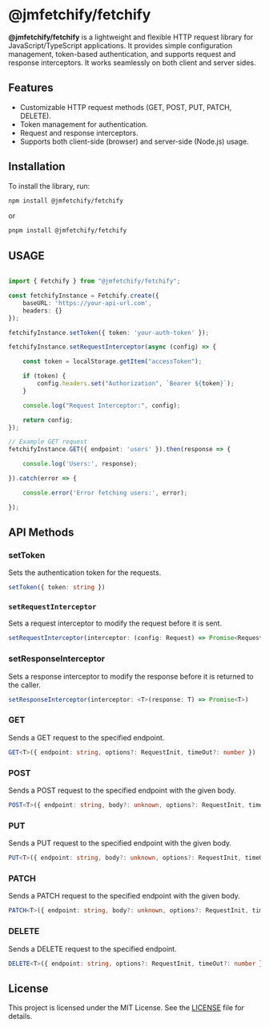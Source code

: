 # @jmfetchify/fetchify

**@jmfetchify/fetchify** is a lightweight and flexible HTTP request library for JavaScript/TypeScript applications. It provides simple configuration management, token-based authentication, and supports request and response interceptors. It works seamlessly on both client and server sides.

## Features

- Customizable HTTP request methods (GET, POST, PUT, PATCH, DELETE).
- Token management for authentication.
- Request and response interceptors.
- Supports both client-side (browser) and server-side (Node.js) usage.

## Installation

To install the library, run:

```bash
npm install @jmfetchify/fetchify
```
or
```bash
pnpm install @jmfetchify/fetchify
```

## USAGE

```typescript

import { Fetchify } from "@jmfetchify/fetchify";

const fetchifyInstance = Fetchify.create({
    baseURL: 'https://your-api-url.com',
    headers: {}
});

fetchifyInstance.setToken({ token: 'your-auth-token' });

fetchifyInstance.setRequestInterceptor(async (config) => {

    const token = localStorage.getItem("accessToken");

    if (token) {
        config.headers.set("Authorization", `Bearer ${token}`);
    }

    console.log("Request Interceptor:", config);

    return config;
});

// Example GET request
fetchifyInstance.GET({ endpoint: 'users' }).then(response => {

    console.log('Users:', response);

}).catch(error => {

    console.error('Error fetching users:', error);

});
```

## API Methods

### setToken
Sets the authentication token for the requests.

```typescript
setToken({ token: string })
```

### `setRequestInterceptor`
Sets a request interceptor to modify the request before it is sent.

```typescript
setRequestInterceptor(interceptor: (config: Request) => Promise<Request>)
```

### setResponseInterceptor
Sets a response interceptor to modify the response before it is returned to the caller.
```typescript
setResponseInterceptor(interceptor: <T>(response: T) => Promise<T>)
```

### GET
Sends a GET request to the specified endpoint.
```typescript
GET<T>({ endpoint: string, options?: RequestInit, timeOut?: number })
```

### POST
Sends a POST request to the specified endpoint with the given body.
```typescript
POST<T>({ endpoint: string, body?: unknown, options?: RequestInit, timeOut?: number })
```

### PUT
Sends a PUT request to the specified endpoint with the given body.

```typescript
PUT<T>({ endpoint: string, body?: unknown, options?: RequestInit, timeOut?: number })
```

### PATCH
Sends a PATCH request to the specified endpoint with the given body.
```typescript
PATCH<T>({ endpoint: string, body?: unknown, options?: RequestInit, timeOut?: number })
```

### DELETE
Sends a DELETE request to the specified endpoint.
```typescript
DELETE<T>({ endpoint: string, options?: RequestInit, timeOut?: number })
```
## License
This project is licensed under the MIT License. See the [LICENSE](./LICENSE) file for details.

